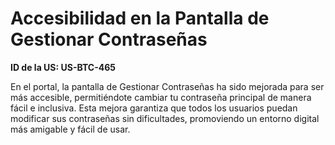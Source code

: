 # Accesibilidad en la Pantalla de Gestionar Contraseñas

**ID de la US: US-BTC-465**

En el portal, la pantalla de Gestionar Contraseñas ha sido mejorada para ser más accesible, permitiéndote cambiar tu contraseña principal de manera fácil e inclusiva. Esta mejora garantiza que todos los usuarios puedan modificar sus contraseñas sin dificultades, promoviendo un entorno digital más amigable y fácil de usar.